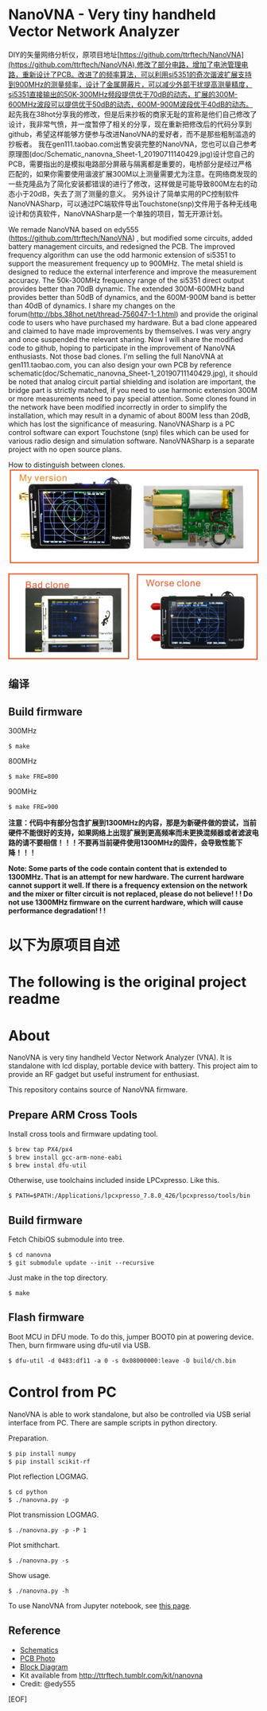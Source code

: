 NanoVNA - Very tiny handheld Vector Network Analyzer
==========================================================
DIY的矢量网络分析仪，原项目地址[https://github.com/ttrftech/NanoVNA](https://github.com/ttrftech/NanoVNA),修改了部分电路，增加了电池管理电路，重新设计了PCB。改进了的频率算法，可以利用si5351的奇次谐波扩展支持到900MHz的测量频率，设计了金属屏蔽片，可以减少外部干扰提高测量精度，si5351直接输出的50K-300MHz频段提供优于70dB的动态，扩展的300M-600MHz波段可以提供优于50dB的动态，600M-900M波段优于40dB的动态。
起先我在38hot分享我的修改，但是后来抄板的商家无耻的宣称是他们自己修改了设计，我非常气愤，并一度暂停了相关的分享，现在重新把修改后的代码分享到github，希望这样能够方便参与改进NanoVNA的爱好者，而不是那些粗制滥造的抄板者。
我在gen111.taobao.com出售安装完整的NanoVNA，您也可以自己参考原理图(doc/Schematic_nanovna_Sheet-1_20190711140429.jpg)设计您自己的PCB，需要指出的是模拟电路部分屏蔽与隔离都是重要的，电桥部分是经过严格匹配的，如果你需要使用谐波扩展300M以上测量需要尤为注意。在网络商发现的一些克隆品为了简化安装都错误的进行了修改，这样做是可能导致800M左右的动态小于20dB，失去了测了测量的意义。
另外设计了简单实用的PC控制软件NanoVNASharp，可以通过PC端软件导出Touchstone(snp)文件用于各种无线电设计和仿真软件，NanoVNASharp是一个单独的项目，暂无开源计划。

We remade NanoVNA based on edy555 (https://github.com/ttrftech/NanoVNA) , but  modified some circuits, added battery management circuits, and redesigned the PCB. The improved frequency algorithm can use the odd harmonic extension of si5351 to support the measurement frequency up to 900MHz. The metal shield is designed to reduce the external interference and improve the measurement accuracy. The 50k-300MHz frequency range of the si5351 direct output provides better than 70dB dynamic. The extended 300M-600MHz band provides better than 50dB of dynamics, and the 600M-900M band is better than 40dB of dynamics.
I share my changes on the forum(http://bbs.38hot.net/thread-756047-1-1.html) and provide the original code to users who have purchased my hardware. But a bad clone appeared and claimed to have made improvements by themselves. I was very angry and once suspended the relevant sharing. Now I will share the modified code to github, hoping to participate in the improvement of NanoVNA enthusiasts. Not those bad clones.
I'm selling the full NanoVNA at gen111.taobao.com, you can also design your own PCB by reference schematic(doc/Schematic_nanovna_Sheet-1_20190711140429.jpg), it should be noted that analog circuit partial shielding and isolation are important, the bridge part is strictly matched, if you need to use harmonic extension 300M or more measurements need to pay special attention. Some clones found in the network have been modified incorrectly in order to simplify the installation, which may result in a dynamic of about 800M less than 20dB, which has lost the significance of measuring.
NanoVNASharp is a PC control software can export Touchstone (snp) files which can be used for various radio design and simulation software. NanoVNASharp is a separate project with no open source plans.

How to distinguish between clones.
![clone](doc/clone.jpg)

## 编译
## Build firmware

  300MHz
```
$ make
```

800MHz
```
$ make FRE=800
```

900MHz
```
$ make FRE=900
```


**注意：代码中有部分包含扩展到1300MHz的内容，那是为新硬件做的尝试，当前硬件不能很好的支持，如果网络上出现扩展到更高频率而未更换混频器或者滤波电路的请不要相信！！！不要再当前硬件使用1300MHz的固件，会导致性能下降！！！**

**Note: Some parts of the code contain content that is extended to 1300MHz. That is an attempt for new hardware. The current hardware cannot support it well. If there is a frequency extension on the network and the mixer or filter circuit is not replaced, please do not believe! ! ! Do not use 1300MHz firmware on the current hardware, which will cause performance degradation! ! !**


以下为原项目自述
==========================================================
The following is the original project readme
==========================================================
# About

NanoVNA is very tiny handheld Vector Network Analyzer (VNA). It is
standalone with lcd display, portable device with battery. This
project aim to provide an RF gadget but useful instrument for
enthusiast.

This repository contains source of NanoVNA firmware.


## Prepare ARM Cross Tools

Install cross tools and firmware updating tool.

    $ brew tap PX4/px4
    $ brew install gcc-arm-none-eabi
    $ brew instal dfu-util

Otherwise, use toolchains included inside LPCxpresso. Like this.

    $ PATH=$PATH:/Applications/lpcxpresso_7.8.0_426/lpcxpresso/tools/bin

## Build firmware

Fetch ChibiOS submodule into tree.

    $ cd nanovna
    $ git submodule update --init --recursive

Just make in the top directory.

    $ make

## Flash firmware

Boot MCU in DFU mode. To do this, jumper BOOT0 pin at powering device.
Then, burn firmware using dfu-util via USB.

    $ dfu-util -d 0483:df11 -a 0 -s 0x08000000:leave -D build/ch.bin


# Control from PC

NanoVNA is able to work standalone, but also be controlled via USB serial interface from PC. There are sample scripts in python directory.

Preparation.

    $ pip install numpy
    $ pip install scikit-rf   

Plot reflection LOGMAG.

    $ cd python
    $ ./nanovna.py -p

Plot transmission LOGMAG.

    $ ./nanovna.py -p -P 1

Plot smithchart.

    $ ./nanovna.py -s

Show usage.

    $ ./nanovna.py -h

To use NanoVNA from Jupyter notebook, see [this page](/python/NanoVNA-example.ipynb).

## Reference

* [Schematics](https://github.com/ttrftech/NanoVNA/blob/master/doc/nanovna-sch.pdf)
* [PCB Photo](https://github.com/ttrftech/NanoVNA/blob/master/doc/nanovna-pcb-photo.jpg)
* [Block Diagram](https://github.com/ttrftech/NanoVNA/blob/master/doc/nanovna-blockdiagram.png)
* Kit available from http://ttrftech.tumblr.com/kit/nanovna
* Credit: @edy555

[EOF]
